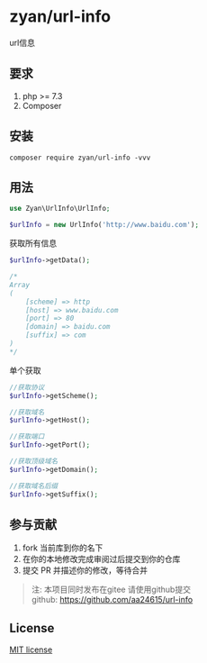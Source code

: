 

# zyan/url-info

url信息


## 要求

1. php >= 7.3
2. Composer

## 安装

```shell
composer require zyan/url-info -vvv
```
## 用法

```php
use Zyan\UrlInfo\UrlInfo;

$urlInfo = new UrlInfo('http://www.baidu.com');
```

获取所有信息

```php
$urlInfo->getData();

/*
Array
(
    [scheme] => http
    [host] => www.baidu.com
    [port] => 80
    [domain] => baidu.com
    [suffix] => com
)
*/
```

单个获取

```php
//获取协议
$urlInfo->getScheme();

//获取域名
$urlInfo->getHost();

//获取端口
$urlInfo->getPort();

//获取顶级域名
$urlInfo->getDomain();

//获取域名后缀
$urlInfo->getSuffix();

```

## 参与贡献

1. fork 当前库到你的名下
3. 在你的本地修改完成审阅过后提交到你的仓库
4. 提交 PR 并描述你的修改，等待合并
> 注: 本项目同时发布在gitee 请使用github提交      
> github: https://github.com/aa24615/url-info

## License

[MIT license](https://opensource.org/licenses/MIT)
